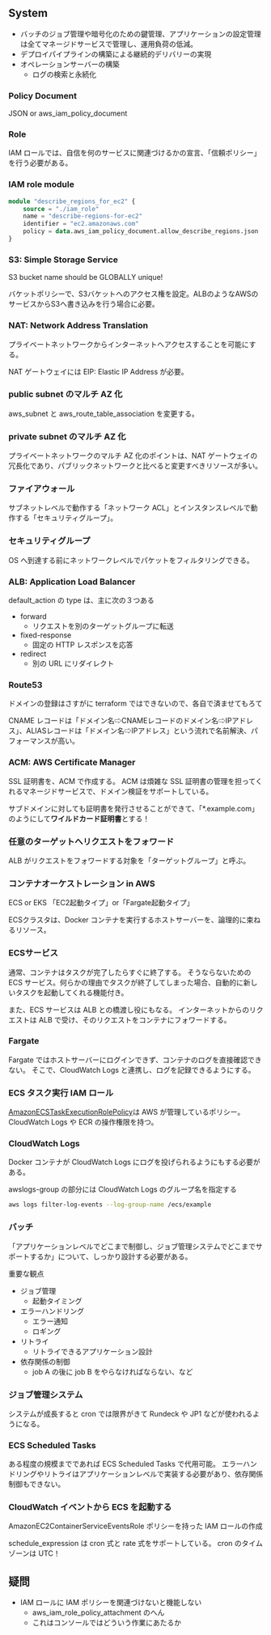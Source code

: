 ## System

- バッチのジョブ管理や暗号化のための鍵管理、アプリケーションの設定管理は全てマネージドサービスで管理し、運用負荷の低減。
- デプロイパイプラインの構築による継続的デリバリーの実現
- オペレーションサーバーの構築
    - ログの検索と永続化

### Policy Document
JSON or aws_iam_policy_document

### Role
IAM ロールでは、自信を何のサービスに関連づけるかの宣言、「信頼ポリシー」を行う必要がある。


### IAM role module
``` terraform
module "describe_regions_for_ec2" {
    source = "./iam_role"
    name = "describe-regions-for-ec2"
    identifier = "ec2.amazonaws.com"
    policy = data.aws_iam_policy_document.allow_describe_regions.json
}
```

### S3: Simple Storage Service
S3 bucket name should be GLOBALLY unique!

バケットポリシーで、S3バケットへのアクセス権を設定。ALBのようなAWSのサービスからS3へ書き込みを行う場合に必要。

### NAT: Network Address Translation
プライベートネットワークからインターネットへアクセスすることを可能にする。

NAT ゲートウェイには EIP: Elastic IP Address が必要。


### public subnet のマルチ AZ 化
aws_subnet と aws_route_table_association を変更する。

### private subnet のマルチ AZ 化
プライベートネットワークのマルチ AZ 化のポイントは、NAT ゲートウェイの冗長化であり、パブリックネットワークと比べると変更すべきリソースが多い。


### ファイアウォール
サブネットレベルで動作する「ネットワーク ACL」とインスタンスレベルで動作する「セキュリティグループ」。

### セキュリティグループ
OS へ到達する前にネットワークレベルでパケットをフィルタリングできる。


### ALB: Application Load Balancer
default_action の type は、主に次の３つある

- forward
    - リクエストを別のターゲットグループに転送
- fixed-response
    - 固定の HTTP レスポンスを応答
- redirect
    - 別の URL にリダイレクト


### Route53
ドメインの登録はさすがに terraform ではできないので、各自で済ませてもろて

CNAME レコードは「ドメイン名⇨CNAMEレコードのドメイン名⇨IPアドレス」、ALIASレコードは「ドメイン名⇨IPアドレス」という流れで名前解決、パフォーマンスが高い。


### ACM: AWS Certificate Manager
SSL 証明書を、ACM で作成する。
ACM は煩雑な SSL 証明書の管理を担ってくれるマネージドサービスで、ドメイン検証をサポートしている。

サブドメインに対しても証明書を発行させることができて、「*.example.com」のようにして**ワイルドカード証明書**とする！


### 任意のターゲットへリクエストをフォワード
ALB がリクエストをフォワードする対象を「ターゲットグループ」と呼ぶ。


### コンテナオーケストレーション in AWS
ECS or EKS
「EC2起動タイプ」or「Fargate起動タイプ」

ECSクラスタは、Docker コンテナを実行するホストサーバーを、論理的に束ねるリソース。

### ECSサービス
通常、コンテナはタスクが完了したらすぐに終了する。
そうならないための ECS サービス。何らかの理由でタスクが終了してしまった場合、自動的に新しいタスクを起動してくれる機能付き。

また、ECS サービスは ALB との橋渡し役にもなる。
インターネットからのリクエストは ALB で受け、そのリクエストをコンテナにフォワードする。

### Fargate
Fargate ではホストサーバーにログインできず、コンテナのログを直接確認できない。
そこで、CloudWatch Logs と連携し、ログを記録できるようにする。


### ECS タスク実行 IAM ロール
[AmazonECSTaskExecutionRolePolicy](https://docs.aws.amazon.com/ja_jp/AmazonECS/latest/developerguide/task_execution_IAM_role.html)は AWS が管理しているポリシー。
CloudWatch Logs や ECR の操作権限を持つ。

### CloudWatch Logs
Docker コンテナが CloudWatch Logs にログを投げられるようにもする必要がある。

awslogs-group の部分には CloudWatch Logs のグループ名を指定する

``` sh
aws logs filter-log-events --log-group-name /ecs/example
```

### バッチ
「アプリケーションレベルでどこまで制御し、ジョブ管理システムでどこまでサポートするか」について、しっかり設計する必要がある。

重要な観点

- ジョブ管理
    - 起動タイミング
- エラーハンドリング
    - エラー通知
    - ロギング
- リトライ
    - リトライできるアプリケーション設計
- 依存関係の制御
    - job A の後に job B をやらなければならない、など

### ジョブ管理システム
システムが成長すると cron では限界がきて Rundeck や JP1 などが使われるようになる。

### ECS Scheduled Tasks
ある程度の規模までであれば ECS Scheduled Tasks で代用可能。
エラーハンドリングやリトライはアプリケーションレベルで実装する必要があり、依存関係制御もできない。

### CloudWatch イベントから ECS を起動する
AmazonEC2ContainerServiceEventsRole ポリシーを持った IAM ロールの作成

schedule_expression は cron 式と rate 式をサポートしている。
cron のタイムゾーンは UTC！





## 疑問
- IAM ロールに IAM ポリシーを関連づけないと機能しない
    - aws_iam_role_policy_attachment のへん
    - これはコンソールではどういう作業にあたるか


